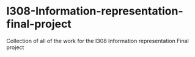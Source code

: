 # I308-Information-representation-final-project
Collection of all of the work for the I308 Information representation Final project
